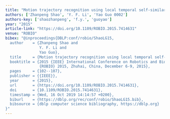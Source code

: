 ```yaml
---
title: "Motion trajectory recognition using local temporal self-similarities"
authors: ['Zhanpeng Shao', 'Y. F. Li', 'Yao Guo 0002']
authors-key: ['shaozhanpeng', 'f.y.', 'guoyao']
year: "2015"
article-link: "https://doi.org/10.1109/ROBIO.2015.7414631"
venue: "ROBIO"
bibex: "@inproceedings{DBLP:conf/robio/ShaoLG15,
  author    = {Zhanpeng Shao and
               Y. F. Li and
               Yao Guo},
  title     = {Motion trajectory recognition using local temporal self-similarities},
  booktitle = {2015 {IEEE} International Conference on Robotics and Biomimetics,
               {ROBIO} 2015, Zhuhai, China, December 6-9, 2015},
  pages     = {102--107},
  publisher = {{IEEE}},
  year      = {2015},
  url       = {https://doi.org/10.1109/ROBIO.2015.7414631},
  doi       = {10.1109/ROBIO.2015.7414631},
  timestamp = {Wed, 16 Oct 2019 14:14:57 +0200},
  biburl    = {https://dblp.org/rec/conf/robio/ShaoLG15.bib},
  bibsource = {dblp computer science bibliography, https://dblp.org}
}"
---
```

